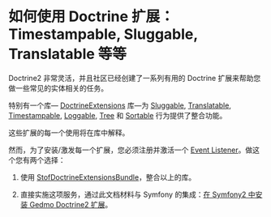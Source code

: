 # 如何使用 Doctrine 扩展：Timestampable, Sluggable, Translatable 等等

Doctrine2 非常灵活，并且社区已经创建了一系列有用的 Doctrine 扩展来帮助您做一些常见的实体相关的任务。

特别有一个库— [DoctrineExtensions](https://github.com/Atlantic18/DoctrineExtensions) 库—为 [Sluggable](https://github.com/Atlantic18/DoctrineExtensions/blob/master/doc/sluggable.md), [Translatable](https://github.com/Atlantic18/DoctrineExtensions/blob/master/doc/translatable.md), [Timestampable](https://github.com/Atlantic18/DoctrineExtensions/blob/master/doc/timestampable.md), [Loggable](https://github.com/Atlantic18/DoctrineExtensions/blob/master/doc/loggable.md), [Tree](https://github.com/Atlantic18/DoctrineExtensions/blob/master/doc/tree.md) 和 [Sortable](https://github.com/Atlantic18/DoctrineExtensions/blob/master/doc/sortable.md) 行为提供了整合功能。

这些扩展的每一个使用将在库中解释。

然而，为了安装/激发每一个扩展，您必须注册并激活一个 [Event Listener](http://symfony.com/doc/current/cookbook/doctrine/event_listeners_subscribers.html)。做这个您有两个选择：

1.	使用 [StofDoctrineExtensionsBundle](https://github.com/stof/StofDoctrineExtensionsBundle)，整合以上的库。

2.	直接实施这项服务，通过此文档材料与 Symfony 的集成：[在 Symfony2 中安装 Gedmo Doctrine2 扩展](https://github.com/Atlantic18/DoctrineExtensions/blob/master/doc/symfony2.md)。
